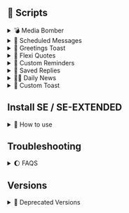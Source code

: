 
## 📖 Scripts
<details closed>
  <summary>💣 Media Bomber</summary>
  
- **Name:** message_bomber
- **Version:** 5.8
- **Last Updated:** October 25, 2024
- **Author:** Suryadip Sarkar
- **Description:** A script for bombing your friends with custom messages. Just for educational purposes. May or May not cause bans.

 ## Features
  
- `Customizable Message Bombing`
- `Anti Ban Features`
- `Custom Message Input`
- `Schedule Bomb Feature`
- `Enhanced User Experience`
- `Translations`

## Download 

- `Import from URL`

   Copy & paste this url in the `Import from URL` button in the scripts tab.

   [Press & Hold to Copy URL](https://raw.githubusercontent.com/suryadip2008/SE-Scripts/main/scripts/message_bomber.js)

- `Download From Github`

  Click the link below to download `Message Bomber` directly from GitHub:

  `[Download Message Bomber](https://github.com/suryadip2008/SE-Scripts/blob/main/scripts/message_bomber.js)


## Screenshots

- <p align="center">
  <img src="scripts/screenshots/message_bomber_1.jpg" width="45%" style="margin-right:10px;" />
  <img src="scripts/screenshots/message_bomber_2.jpg" width="45%" />
</p>

</details>

<details closed>
<summary> 📩 Scheduled Messages </summary>

- **Name:** scheduled_messages
- **Version:** 2.6
- **Last Updated:** September 05, 2024
- **Author:** Suryadip Sarkar
- **Credits:** rhunk & Jacob Thomas
- **Requirements:** Only works on SE versions released after 20/08/24
- **Description:** A Script That Allows For Scheduling Messages. Please don't remove Snapchat from the background when your message is scheduled.

## Features

- `Quick Schedule Option`
- `Custom Scheduling`
- `Translations`
- `Recuring Schedule`

## Download 

To download the latest version of the script, choose one of the following options:

1. **Import from URL:**

   Copy & paste this url in the `Import from URL` button in the scripts tab.

   [Press & Hold to Copy URL](https://raw.githubusercontent.com/suryadip2008/SE-Scripts/main/scripts/scheduled_messages.js)

2. **Download from GitHub:**

   Click the link below to download `Scheduled Messages` directly from GitHub:

   [Download Scheduled Messages](https://github.com/suryadip2008/SE-Scripts/blob/main/scripts/scheduled_messages.js)
  
   ## Screenshots:

  <p align="center">
  <img src="scripts/screenshots/scheduled_messages_1.jpg" width="45%" style="margin-right:10px;" />
  <img src="scripts/screenshots/scheduled_messages_2.jpg" width="45%" />
</p>

</details>

<details closed>
<summary> 🌸 Greetings Toast </summary>

- **Name:** greetings_toast
- **Version:** 3.0
- **Last Updated:** August 02, 2024
- **Author:** Suryadip Sarkar
- **Description:** A Script that shows a greetings toast on the startup of Snapchat.

## Download 

To download the latest version of the script, choose one of the following options:

1. **Import from URL:**

   Copy & paste this url in the `Import from URL` button in the scripts tab.

   [Press & Hold to Copy URL](https://raw.githubusercontent.com/suryadip2008/SE-Scripts/main/scripts/greetings_toast.js)

2. **Download from GitHub:**

   Click the link below to download `Greetings Toast` directly from GitHub:

   [Download Greetings Toast](https://github.com/suryadip2008/SE-Scripts/blob/main/scripts/greetings_toast.js)## Features

## Features 

1. **Dynamic Greetings:**
   - Greets users based on the time of day (Good Morning, Good Afternoon, Good Evening).
   - Users can select their preferred tone of Greetings: Formal, Informal & Humorous.
   - Special birthday greeting when it’s the user’s birthday.

2. **User Input:**
   - Users can input their username and date of birth in the format: `username dd/mm/yyyy`.

3. **Diverse Greeting Presets:**
   - 30 unique presets for each greeting category (Good Morning, Good Afternoon, Good Evening, and Happy Birthday), ensuring varied and engaging messages.

4. **Test Functionality:**
   - Includes a test button to allow users to immediately test changes without reopening Snapchat.

5. **Input Validation:**
   - Checks for empty input fields and displays a toast message: "Please enter your username and date of birth first."
   - Validates the date format and shows a toast message if the format is incorrect: "Invalid date format. Please use dd/mm/yyyy."
   - Ensures the correct input format for username and date of birth, with a toast message for invalid input: "Invalid Input format. Please use 'username dd/mm/yyyy'."

## Screenshots:

  <p align="center">
  <img src="scripts/screenshots/greetings_toast_1.jpg" width="45%" style="margin-right:10px;" />
  <img src="scripts/screenshots/greetings_toast_2.jpg" width="45%" />
</p>

</details>

<details closed>
<summary> 🌙 Flexi Quotes </summary>

- **Name:** flexi_quotes
- **Version:** 5.0
- **Last Updated:** August 15, 2024
- **Author:** Suryadip Sarkar & Jacob Thomas
- **Description:** A Script that shows a random motivation quote dialog on the startup of Snapchat.

## Download

To download the latest version of the script, choose one of the following options:

1. **Import from URL:**

   Copy & paste this url in the `Import from URL` button in the scripts tab.

   [Press & Hold to Copy URL](https://raw.githubusercontent.com/suryadip2008/SE-Scripts/main/scripts/flexi_quotes.js)

2. **Download from GitHub:**

   Click the link below to download `Flexi Quotes` directly from GitHub:

   [Download Flexi Quotes](https://github.com/suryadip2008/SE-Scripts/blob/main/scripts/flexi_quotes.js)

## Features

1. **Extensive Quote Collection:**
   - Preloaded with over 150+ motivational quotes.
   - Displays a random motivational quote each time Snapchat is opened.

2. **Dual Display:**
   - Utilizes both toast & dialog interface.

3. **Customizable Font Size & Color:**
   - Users can customize the font size of the motivation dialog text.
   - Includes a font size slider in the settings for easy adjustment.
   - Users can change the font color of the motivation dialog text.
   - Features a text input field for entering custom HEX codes.

4. **Customizable Display Mode:**:
   - Users can choose whether to display the quote as a toast or a dialog!

5. **HEX Code Testing:**
   - Includes a "Test HEX Code" button to verify that the entered HEX code displays the desired color.
  
6. **Motivate your friends!:**:
   - You can now send a random motivational quote to your friend by clicking on the `Send Motivational Quote` Button in the Toolbox.

 - ## Screenshots:
  
  <p align="center">
  <img src="scripts/screenshots/flexi_quotes_1.jpeg" width="45%" style="margin-right:10px;" />
  <img src="scripts/screenshots/flexi_quotes_2.jpeg" width="45%" />
</p>

</details>

<details closed>
<summary> 🥹 Custom Reminders</summary>

 **Name:** custom_reminders
- **Version:** 1.0
- **Last Updated:** July 18, 2024
- **Author:** Suryadip Sarkar
- **Description:** A Script that shows custom reminders with countdowns based on specified dates.

## Download 

To download the latest version of the script, choose one of the following options:

1. **Import from URL:**

   Copy & paste this url in the `Import from URL` button in the scripts tab.

   [Press & Hold to Copy URL](https://raw.githubusercontent.com/suryadip2008/SE-Scripts/main/scripts/custom_reminders.js)

2. **Download from GitHub:**

   Click the link below to download `Custom Reminders` directly from GitHub:

   [Download Custom Reminders](https://github.com/suryadip2008/SE-Scripts/blob/main/scripts/custom_reminders.js)

## Features 

1. **Custom Message Input:**
   - Two input fields provided:
     - Enter Custom Message: Allows users to input personalized reminder messages.
     - Enter Countdown Date: Users can specify a date for the countdown.

2. **Dynamic Countdown Messages:**
   - Countdown messages are preloaded with several phrases that change based on the number of days remaining until the specified date, providing timely and relevant reminders.

3. **Testing Functionality:**
   - Includes a test button in the settings, allowing users to test the script directly in SE without needing to reopen Snapchat, ensuring quick feedback on changes.

4. **Input Validation Checks:**
   - Several checks implemented to ensure proper user input:
     - Alerts the user if the date is entered in the wrong format.
     - Notifies users if only one input field is filled, ensuring both fields are completed for functionality.
 
## Screenshots:
 
  <p align="center">
  <img src="scripts/screenshots/custom_reminders_1.jpg" width="45%" style="margin-right:10px;" />
  <img src="scripts/screenshots/custom_reminders_2.jpg" width="45%" />
</p>

</details>

<details closed>
<summary> 🪷 Saved Replies </summary>
  
- **Name:** saved_replies
- **Version:** 1.5
- **Last Updated:** July 22, 2024
- **Author:** Suryadip Sarkar
- **Description:** A Script That Allows Users to Save and Send Custom Replies

## Download 

To download the latest version of the script, choose one of the following options:

1. **Import from URL:**

   Copy & paste this url in the `Import from URL` button in the scripts tab.

   [Press & Hold to Copy URL](https://raw.githubusercontent.com/suryadip2008/SE-Scripts/main/scripts/saved_replies.js)
   
2. **Download from GitHub:**

   Click the link below to download `Saved Replies` directly from GitHub:

   [Download Saved Replies](https://github.com/suryadip2008/SE-Scripts/blob/main/scripts/saved_replies.js)

  ## Features 
  
1. **Save Replies Functionality:**
   - Users can now save replies for quick access.
   - To save a reply, navigate to any chat, click on the toolbox icon, type the desired reply, and click the Add button.
   - A toast notification will confirm with "Reply added."

2. **View Saved Replies:**
   - After saving a reply, users must collapse and expand the Saved Replies flyout to see the newly added reply.

3. **Direct Action on Saved Replies:**
   - Saved replies can be sent or deleted directly from the toolbox.
   - Simply click the Send or Delete button below any saved reply for immediate action.

4. **Persistence of Saved Replies:**
   - Saved replies do not get automatically deleted when Snapchat is reopened, ensuring that users retain their saved responses.

5. **User Interface Enhancements:**
   - New Icons: Added icons for each button: Add, Delete, and Send for better visual representation.
  
- ## Screenshots:
  
  <p align="center">
  <img src="scripts/screenshots/saved_replies_1.jpg" width="45%" style="margin-right:10px;" />
  <img src="scripts/screenshots/saved_replies_2.jpg" width="45%" />
</p>

</details>

<details closed>
<summary> 🦹🏻 Daily News </summary>
  
- **Name:** daily_news
- **Version:** 2.2
- **Last Updated:** Daily
- **Author:** Suryadip Sarkar
- **Description:**  A script that shows daily news as a dialog on Snapchat startup.

## Download 

To download the latest version of the script, choose one of the following options:


1. **Import from URL:**

   Copy & paste this url in the `Import from URL` button in the scripts tab.

   [Press & Hold to Copy URL](https://raw.githubusercontent.com/suryadip2008/SE-Scripts/main/scripts/daily_news.js)

2. **Download from GitHub:**

   Click the link below to download `Daily News` directly from GitHub:

   [Download Daily News](https://github.com/suryadip2008/SE-Scripts/blob/main/scripts/daily_news.js)

## Features 

1. **Fetches Daily News:**
   -  Automatically retrieves news headlines from a news.json file hosted on GitHub which is updated daily.

2. **Display Daily News In Dialogue:**
   - Shows a random, unread news headline in a dialog box when you open Snapchat.

3. **Font Size:**
   - Allows you to customize the font size of the news headline in the dialog using a slider in the script's settings.

4. **Font Color:**
   - Lets you set a custom hex color code for the headline text, giving you more control over the dialog's appearance.

5. **Hex Code Validation:**
   - Includes a "Test Hex Codes" button to ensure that the entered color code is valid before applying it.

6. **Translation:**
   - Now you can enjoy daily news into your desired language ! Currently supports :English, Portugese, Punj abi, French, German, Russian & Arabic.

7. **Refresh Button:**
   - Refresh Button (Will refresh the news dialog and provide news instantly without needing to open Snapchat.).

8. **More Script Button:**
   - More Scripts Button (Will show up a list of other scripts that have been made by creator.).

9. **Info Button:**
   - Info Button (Will display module details.)
 
## Screenshots:

  <p align="center">
  <img src="scripts/screenshots/daily_news_1.jpg" width="45%" style="margin-right:10px;" />
  <img src="scripts/screenshots/daily_news_2.jpg" width="45%" />
</p>

</details>

<details closed>
  <summary> 🐥 Custom Toast </summary>

- **Name:** custom_toast
- **Version:** 1.5
- **Last Updated:** July 20, 2024
- **Author:** Gabriel Modz, Jacob Thomas & Suryadip Sarkar
- **Description:** A Script that shows a custom toast on the startup of Snapchat.

## Download 

To download the latest version of the script, choose one of the following options:

1. **Import from URL:**

   Copy & paste this url in the `Import from URL` button in the scripts tab.

   [Press & Hold to Copy URL](https://raw.githubusercontent.com/suryadip2008/SE-Scripts/main/scripts/custom_toast.js)
   
2. **Download from GitHub:**

   Click the link below to download `Custom Toast` directly from GitHub:

   [Download Custom Toast](https://github.com/suryadip2008/SE-Scripts/blob/main/scripts/custom_toast.js)

## Features 

1. **Custom Message Toast:**
   - Allows users to enter their favorite message to be displayed as a toast notification, enabling a personalized experience.

2. **Testing Functionality:**
   - Added a "Test Custom Script" button below the text input field. This allows users to test the changes they have made without needing to reopen Snapchat repeatedly, providing immediate feedback on their custom messages.

## Screenshot:

  <p align="center">
  <img src="scripts/screenshots/custom_toast_1.jpg" width="45%" style="margin-right:10px;" />
  <img src="scripts/screenshots/custom_toast_2.jpg" width="45%" />
</p>

</details>

## Install SE / SE-EXTENDED 

<details closed>
  <summary> 🦋 How to use </summary>
  
Follow these steps to install and use the script:

1. **Download & Install Snapenhance:**

   *Ignore this step if you already have Snapenhance installed.*

   Click on this link for furthur instructions on how to install `Snapenhance`:
   
   [Installation Guide](https://github.com/rhunk/SnapEnhance/wiki/Installation-Guide)

3. **Download the Script(Follow either of the two methods):**

   - **Download from GitHub:**
     - The link will open the script file on GitHub.
     - Click on the three dots icon on the top right corner & then click on the "Download" button.

   - **Import from URL:**
     - Copy the url by pressing and holding it and then paste it in the `Import from URL` button in the Scripts tab of SE.
       
4. **Installation:**
   *Ignore this step if you have followed the `Import from URL` Method*
   - Copy the script to your Scripts folder.

5. **Enable the Script:**

   - Open SE.
   - Navigate to the 'Scripts' section and enable the script.

6. **Configuration:**

   - Go to the script settings to customize options like custom toast, username, date of birth, etc.

   </details>

## Troubleshooting

   <details closed>
  <summary> 🌔 FAQS </summary>

- **Failed to Import Script!**
  - You have to first give SE access to your Scripts Folder.(To do this, head over to the Scripts Tab in SE)
 
- **SE crashes when I import the script/When I open the `Scripts` Tab!!**
  - This is due to duplicate scripts existing in your scripts folder. Head over to your File Manager and navigate to your Scripts Folder and Delete all the duplicate scripts.
 
- **Tapping on Import From URL Button Does Nothing!**
  - Please follow the `Download from GitHub` method.

- **Script Not Working:**
  - Ensure the script is placed in the correct folder.
  - Check if the script is enabled in SE.

- **Toasts not showing up sometimes**
  - Scripts like custom_toast.js, greetings_toast.js, etc which are based on toasts require Snapchat to be closed completely then opened. If you have just pressed the home button to exit Snapchat and reopened Snapchat again, the toast might not show up. You also need to clear Snapchat from the recents menu or exit it properly in order for the toast to show up.

 </details>

## Versions

 <details closed>
  <summary> 📜 Deprecated Versions</summary>

   Deprecated versions of the scripts can be found here : [Link](https://github.com/suryadip2008/SE-Scripts/blob/main/scripts/deprecated/Deprecated.md)

## Contact Us

<details closed>
<summary> 💭 Contact Us </summary>
  
If you encounter any issues with these script, feel free to contact me : https://t.me/suryadip_sark08

</details>
